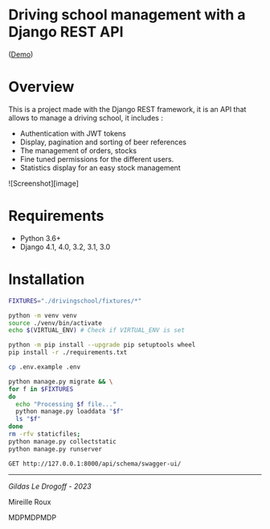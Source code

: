 # Driving school management with a Django REST API

([Demo](https://gildas.le-drogoff.fr/car_crash/api/schema/swagger-ui/))

# Overview

This is a project made with the Django REST framework, it is an API that allows to manage a driving school, it
includes :

- Authentication with JWT tokens
- Display, pagination and sorting of beer references
- The management of orders, stocks
- Fine tuned permissions for the different users.
- Statistics display for an easy stock management

![Screenshot][image]

# Requirements

- Python 3.6+
- Django 4.1, 4.0, 3.2, 3.1, 3.0

# Installation

```bash
FIXTURES="./drivingschool/fixtures/*"

python -m venv venv
source ./venv/bin/activate
echo $(VIRTUAL_ENV) # Check if VIRTUAL_ENV is set

python -m pip install --upgrade pip setuptools wheel
pip install -r ./requirements.txt

cp .env.example .env

python manage.py migrate && \
for f in $FIXTURES
do
  echo "Processing $f file..."
  python manage.py loaddata "$f"
  ls "$f"
done
rm -rfv staticfiles;
python manage.py collectstatic
python manage.py runserver
```

```
GET http://127.0.0.1:8000/api/schema/swagger-ui/
```

<!-- # Example -->

<!-- [image]: ./references_list.png -->

<hr />

_Gildas Le Drogoff - 2023_


Mireille Roux


MDPMDPMDP

